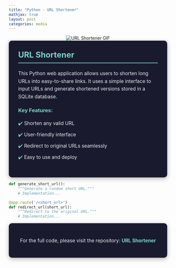 ```yaml
---
title: "Python - URL Shortener"
mathjax: true
layout: post
categories: media
---
```


<div align="center">
    <img src="../assets/images/url-shortener.gif" alt="URL Shortener GIF" />
</div>

<div style="background-color: #1a1a2e; color: #EAECEE; padding: 30px; border-radius: 10px; box-shadow: 0 4px 15px rgba(0, 0, 0, 0.3);">
    <h2 style="margin-top: 0; font-size: 1.8em; color: #76D7C4; border-bottom: 2px solid #76D7C4; padding-bottom: 10px;">URL Shortener</h2>
    <p style="line-height: 1.6; font-size: 1.1em;">This Python web application allows users to shorten long URLs into easy-to-share links. It uses a simple interface to input URLs and generate shortened versions stored in a SQLite database.</p>

 <h3 style="color: #76D7C4; margin-top: 20px;">Key Features:</h3>
    <ul style="list-style-type: none; padding: 0;">
        <li style="color: #EAECEE; font-size: 1.1em; padding: 5px 0; position: relative;">
            <span style="color: #76D7C4;">✔️</span> Shorten any valid URL
        </li>
        <li style="color: #EAECEE; font-size: 1.1em; padding: 5px 0; position: relative;">
            <span style="color: #76D7C4;">✔️</span> User-friendly interface
        </li>
        <li style="color: #EAECEE; font-size: 1.1em; padding: 5px 0; position: relative;">
            <span style="color: #76D7C4;">✔️</span> Redirect to original URLs seamlessly
        </li>
        <li style="color: #EAECEE; font-size: 1.1em; padding: 5px 0; position: relative;">
            <span style="color: #76D7C4;">✔️</span> Easy to use and deploy
        </li>
    </ul>
</div>

```python
def generate_short_url():
    """Generate a random short URL."""
    # Implementation...

@app.route('/<short_url>')
def redirect_url(short_url):
    """Redirect to the original URL."""
    # Implementation...
```
<div style="background-color: #1a1a2e; color: #EAECEE; padding: 30px; border-radius: 10px; box-shadow: 0 4px 15px rgba(0, 0, 0, 0.3);"> <p style="font-size: 1.1em; text-align: center;"> For the full code, please visit the repository: <a href="https://github.com/6cox9/Python-UrlShortener" target="_blank" style="color: #76D7C4; text-decoration: none; font-weight: bold;">URL Shortener</a> </p> </div>
